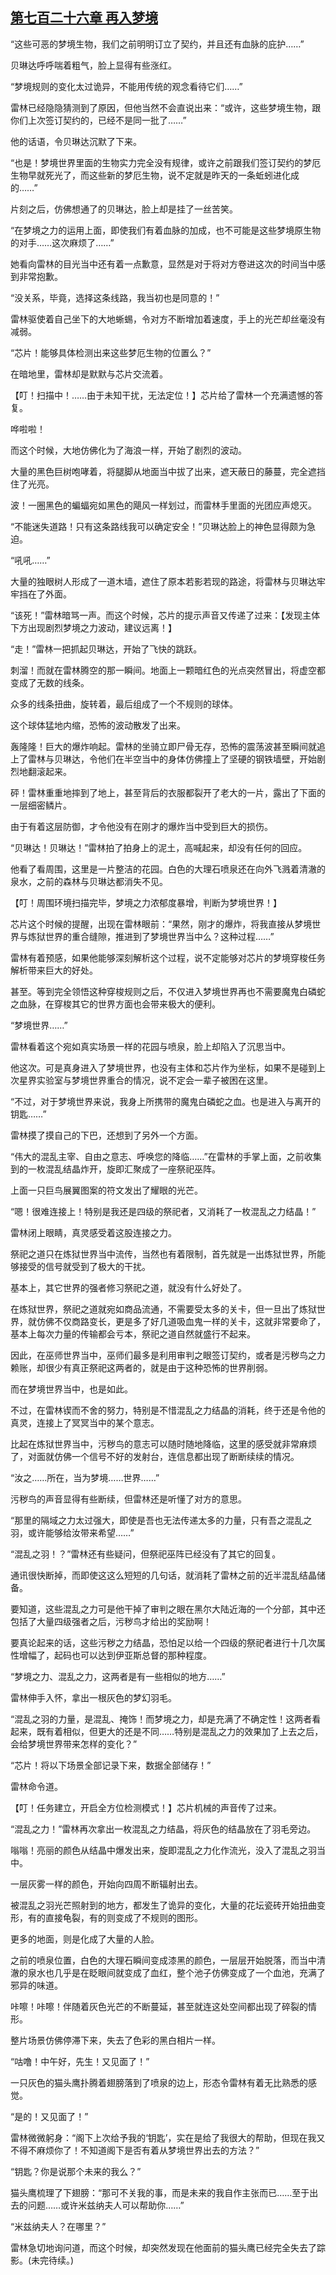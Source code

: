 ## [第七百二十六章 再入梦境](https://www.xxbiquge.com/11_11222/8996589.html)


  “这些可恶的梦境生物，我们之前明明订立了契约，并且还有血脉的庇护……”

  贝琳达呼呼喘着粗气，脸上显得有些涨红。

  “梦境规则的变化太过诡异，不能用传统的观念看待它们……”

  雷林已经隐隐猜测到了原因，但他当然不会直说出来：“或许，这些梦境生物，跟你们上次签订契约的，已经不是同一批了……”

  他的话语，令贝琳达沉默了下来。

  “也是！梦境世界里面的生物实力完全没有规律，或许之前跟我们签订契约的梦厄生物早就死光了，而这些新的梦厄生物，说不定就是昨天的一条蚯蚓进化成的……”

  片刻之后，仿佛想通了的贝琳达，脸上却是挂了一丝苦笑。

  “在梦境之力的运用上面，即使我们有着血脉的加成，也不可能是这些梦境原生物的对手……这次麻烦了……”

  她看向雷林的目光当中还有着一点歉意，显然是对于将对方卷进这次的时间当中感到非常抱歉。

  “没关系，毕竟，选择这条线路，我当初也是同意的！”

  雷林驱使着自己坐下的大地蜥蜴，令对方不断增加着速度，手上的光芒却丝毫没有减弱。

  “芯片！能够具体检测出来这些梦厄生物的位置么？”

  在暗地里，雷林却是默默与芯片交流着。

  【叮！扫描中！……由于未知干扰，无法定位！】芯片给了雷林一个充满遗憾的答复。

  哗啦啦！

  而这个时候，大地仿佛化为了海浪一样，开始了剧烈的波动。

  大量的黑色巨树咆哮着，将腿脚从地面当中拔了出来，遮天蔽日的藤蔓，完全遮挡住了光亮。

  波！一圈黑色的蝙蝠宛如黑色的飓风一样划过，而雷林手里面的光团应声熄灭。

  “不能迷失道路！只有这条路线我可以确定安全！”贝琳达脸上的神色显得颇为急迫。

  “吼吼……”

  大量的独眼树人形成了一道木墙，遮住了原本若影若现的路途，将雷林与贝琳达牢牢挡在了外面。

  “该死！”雷林暗骂一声。而这个时候，芯片的提示声音又传递了过来：【发现主体下方出现剧烈梦境之力波动，建议远离！】

  “走！”雷林一把抓起贝琳达，开始了飞快的跳跃。

  刺溜！而就在雷林腾空的那一瞬间。地面上一颗暗红色的光点突然冒出，将虚空都变成了无数的线条。

  众多的线条扭曲，旋转着，最后组成了一个不规则的球体。

  这个球体猛地内缩，恐怖的波动散发了出来。

  轰隆隆！巨大的爆炸响起。雷林的坐骑立即尸骨无存，恐怖的震荡波甚至瞬间就追上了雷林与贝琳达，令他们在半空当中的身体仿佛撞上了坚硬的钢铁墙壁，开始剧烈地翻滚起来。

  砰！雷林重重地摔到了地上，甚至背后的衣服都裂开了老大的一片，露出了下面的一层细密鳞片。

  由于有着这层防御，才令他没有在刚才的爆炸当中受到巨大的损伤。

  “贝琳达！贝琳达！”雷林拍了拍身上的泥土，高喊起来，却没有任何的回应。

  他看了看周围，这里是一片整洁的花园。白色的大理石喷泉还在向外飞溅着清澈的泉水，之前的森林与贝琳达都消失不见。

  【叮！周围环境扫描完毕，梦境之力浓郁度暴增，判断为梦境世界！】

  芯片这个时候的提醒，出现在雷林眼前：“果然，刚才的爆炸，将我直接从梦境世界与炼狱世界的重合缝隙，推进到了梦境世界当中么？这种过程……”

  雷林有着预感，如果他能够深刻解析这个过程，说不定能够对芯片的梦境穿梭任务解析带来巨大的好处。

  甚至。等到完全领悟这种穿梭规则之后，不仅进入梦境世界再也不需要魔鬼白磷蛇之血脉，在穿梭其它的世界方面也会带来极大的便利。

  “梦境世界……”

  雷林看着这个宛如真实场景一样的花园与喷泉，脸上却陷入了沉思当中。

  他这次。可是真身进入了梦境世界，也没有主体和芯片作为坐标，如果不是碰到上次星界实验室与梦境世界重合的情况，说不定会一辈子被困在这里。

  “不过，对于梦境世界来说，我身上所携带的魔鬼白磷蛇之血。也是进入与离开的钥匙……”

  雷林摸了摸自己的下巴，还想到了另外一个方面。

  “伟大的混乱主宰、自由之意志、呼唤您的降临……”在雷林的手掌上面，之前收集到的一枚混乱结晶炸开，旋即汇聚成了一座祭祀巫阵。

  上面一只巨鸟展翼图案的符文发出了耀眼的光芒。

  “嗯！很难连接上！特别是我还是四级的祭祀者，又消耗了一枚混乱之力结晶！”

  雷林闭上眼睛，真灵感受着这股连接之力。

  祭祀之道只在炼狱世界当中流传，当然也有着限制，首先就是一出炼狱世界，所能够接受的信号就受到了极大的干扰。

  基本上，其它世界的强者修习祭祀之道，就没有什么好处了。

  在炼狱世界，祭祀之道就宛如商品流通，不需要受太多的关卡，但一旦出了炼狱世界，就仿佛不仅商路变长，更是多了好几道吸血鬼一样的关卡，这就非常要命了，基本上每次力量的传输都会亏本，祭祀之道自然就盛行不起来。

  因此，在巫师世界当中，巫师们最多是利用审判之眼签订契约，或者是污秽鸟之力赖账，却很少有真正祭祀这两者的，就是由于这种恐怖的世界削弱。

  而在梦境世界当中，也是如此。

  不过，在雷林锲而不舍的努力，特别是不惜混乱之力结晶的消耗，终于还是令他的真灵，连接上了冥冥当中的某个意志。

  比起在炼狱世界当中，污秽鸟的意志可以随时随地降临，这里的感受就非常麻烦了，对面就仿佛一个信号不好的发射台，连信息都出现了断断续续的情况。

  “汝之……所在，当为梦境……世界……”

  污秽鸟的声音显得有些断续，但雷林还是听懂了对方的意思。

  “那里的隔域之力太过强大，即使是吾也无法传递太多的力量，只有吾之混乱之羽，或许能够给汝带来希望……”

  “混乱之羽！？”雷林还有些疑问，但祭祀巫阵已经没有了其它的回复。

  通讯很快断掉，而即使这这么短短的几句话，就消耗了雷林之前的近半混乱结晶储备。

  要知道，这些混乱之力可是他干掉了审判之眼在黑尔大陆近海的一个分部，其中还包括了大量四级强者之后，污秽鸟才给出的奖励啊！

  要真论起来的话，这些污秽之力结晶，恐怕足以给一个四级的祭祀者进行十几次属性增幅了，起码也可以达到伊亚斯总督的那种程度。

  “梦境之力、混乱之力，这两者是有一些相似的地方……”

  雷林伸手入怀，拿出一根灰色的梦幻羽毛。

  “混乱之羽的力量，是混乱、掩饰！而梦境之力，却是充满了不确定性！这两者看起来，既有着相似，但更大的还是不同……特别是混乱之力的效果加了上去之后，会给梦境世界带来怎样的变化？”

  “芯片！将以下场景全部记录下来，数据全部储存！”

  雷林命令道。

  【叮！任务建立，开启全方位检测模式！】芯片机械的声音传了过来。

  “混乱之力！”雷林再次拿出一枚混乱之力结晶，将灰色的结晶放在了羽毛旁边。

  嗡嗡！亮丽的颜色从结晶中爆发出来，旋即混乱之力化作流光，没入了混乱之羽当中。

  一层灰雾一样的颜色，开始向四周不断辐射出去。

  被混乱之羽光芒照射到的地方，都发生了诡异的变化，大量的花坛瓷砖开始扭曲变形，有的直接龟裂，有的则变成了不规则的图形。

  更多的地面，则是化成了大量的人脸。

  之前的喷泉位置，白色的大理石瞬间变成漆黑的颜色，一层层开始脱落，而当中清澈的泉水也几乎是在眨眼间就变成了血红，整个池子仿佛变成了一个血池，充满了邪异的味道。

  咔嚓！咔嚓！伴随着灰色光芒的不断蔓延，甚至就连这处空间都出现了碎裂的情形。

  整片场景仿佛停滞下来，失去了色彩的黑白相片一样。

  “咕噜！中午好，先生！又见面了！”

  一只灰色的猫头鹰扑腾着翅膀落到了喷泉的边上，形态令雷林有着无比熟悉的感觉。

  “是的！又见面了！”

  雷林微微躬身：“阁下上次给予我的‘钥匙’，实在是给了我很大的帮助，但现在我又不得不麻烦你了！不知道阁下是否有着从梦境世界出去的方法？”

  “钥匙？你是说那个未来的我么？”

  猫头鹰梳理了下翅膀：“那可不关我的事，而是未来的我自作主张而已……至于出去的问题……或许米兹纳夫人可以帮助你……”

  “米兹纳夫人？在哪里？”

  雷林急切地询问道，而这个时候，却突然发现在他面前的猫头鹰已经完全失去了踪影。(未完待续。)
